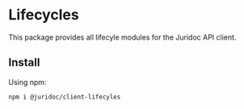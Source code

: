 # Lifecycles

This package provides all lifecyle modules for the Juridoc API client.

## Install

Using npm:

```sh
npm i @juridoc/client-lifecyles
```
